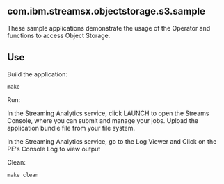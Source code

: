 ## com.ibm.streamsx.objectstorage.s3.sample

These sample applications demonstrate the usage of the Operator and functions to access Object Storage.

## Use

Build the application:

`make`

Run:

In the Streaming Analytics service, click LAUNCH to open the Streams Console, where you can submit and manage your jobs.
Upload the application bundle file from your file system.

In the Streaming Analytics service, go to the Log Viewer and Click on the PE's Console Log to view output

Clean:

`make clean`


